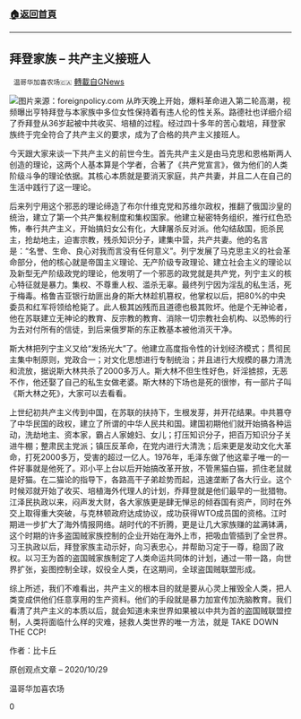 ###  [:house:返回首頁](https://github.com/ourhimalayas/txt)
---

## 拜登家族 &#8211; 共产主义接班人
` 温哥华加喜农场🇨🇦` [轉載自GNews](https://gnews.org/zh-hans/495178/)

![]()![](https://gnews-media-offload.s3.amazonaws.com/wp-content/uploads/2020/10/28155309/biden15.jpg)图片来源：foreignpolicy.com
从昨天晚上开始，爆料革命进入第二轮高潮，视频曝出亨特拜登与本家族中多位女性保持着有违人伦的性关系。路德社也详细介绍了乔拜登从36岁起被中共收买、培植的过程。经过四十多年的苦心栽培，拜登家族终于完全符合了共产主义的要求，成为了合格的共产主义接班人。

今天跟大家来谈一下共产主义的前世今生。首先共产主义是由马克思和恩格斯两人创造的理论，这两个人基本算是个学者，合著了《共产党宣言》，做为他们的人类阶级斗争的理论依据。其核心本质就是要消灭家庭，共产共妻，并且二人在自己的生活中践行了这一理论。

后来列宁用这个邪恶的理论缔造了布尔什维克党和苏维尔政权，推翻了俄国沙皇的统治，建立了第一个共产集权制度和集权国家。他建立秘密特务组织，推行红色恐怖，奉行共产主义，开始搞妇女公有化，大肆屠杀反对派。他勾结敌国，扼杀民主，抢劫地主，迫害宗教，残杀知识分子，建集中营，共产共妻。他的名言是：“名誉、生命、良心对我而言没有任何意义”。列宁发展了马克思主义的社会革命部分，他的核心就是帝国主义理论、无产阶级专政理论、建立社会主义的理论以及新型无产阶级政党的理论，他发明了一个邪恶的政党就是共产党，列宁主义的核心特征就是暴力。集权、不尊重人权、滥杀无辜。最终列宁因为淫乱的私生活，死于梅毒。格鲁吉亚银行劫匪出身的斯大林趁机篡权，他掌权以后，把80%的中央委员和红军将领给枪毙了。此人极其凶残而且道德也极其败坏。他是个无神论者，他在苏联建立无神论的教育、反宗教的教育、消除一切宗教社会机构、以恐怖的行为去对付所有的信徒，到后来俄罗斯的东正教基本被他消灭干净。

斯大林把列宁主义又给“发扬光大”了。他建立高度指令性的计划经济模式；贯彻民主集中制原则，党政合一；对文化思想进行专制统治；并且进行大规模的暴力清洗和流放，据说斯大林共杀了2000多万人。斯大林不但生性好色，奸淫掳掠，无恶不作，他还娶了自己的私生女做老婆。斯大林的下场也是死的很惨，有一部片子叫《斯大林之死》，大家可以去看看。

上世纪初共产主义传到中国，在苏联的扶持下，生根发芽，并开花结果。中共篡夺了中华民国的政权，建立了所谓的中华人民共和国。建国初期他们就开始搞各种运动，洗劫地主、资本家，霸占人家媳妇、女儿；打压知识分子，把百万知识分子关进牛棚；整肃民主党派；镇压反革命，在党内进行大清洗；后来更是发动文化大革命，打死2000多万，受害的超过一亿人。1976年，毛泽东做了他这辈子唯一的一件好事就是他死了。邓小平上台以后开始搞改革开放，不管黑猫白猫，抓住老鼠就是好猫。在二猫论的指导下，各路高干子弟趁势而起，迅速垄断了各大行业。这个时候邓就开始了收买、培植海外代理人的计划，乔拜登就是他们最早的一批猎物。江泽民执政以来，闷声发大财，各大家族更是肆无惮忌的倾吞国有资产，同时在外交上取得重大突破，与克林顿政府达成协议，成功获得WTO成员国的资格。江时期进一步扩大了海外情报网络。胡时代的不折腾，更是让几大家族赚的盆满钵满，这个时期的许多盗国贼家族控制的企业开始在海外上市，把吸血管插到了全世界。习王执政以后，拜登家族主动示好，向习表忠心，并帮助习定于一尊，稳固了政权。以习王为首的盗国贼家族制定了人类命运共同体的计划，通过一带一路，向世界扩张，妄图控制全球，奴役全人类，在这期间，全球盗国贼联盟形成。

综上所述，我们不难看出，共产主义的根本目的就是要从心灵上摧毁全人类，把人类变成供他们任意享用的生产资料。他们的手段就是暴力加宣传加洗脑教育。我们看清了共产主义的本质以后，就会知道未来世界如果被以中共为首的盗国贼联盟控制，人类将面临什么样的灾难，拯救人类世界的唯一方法，就是 TAKE DOWN THE CCP!

作者：比卡丘

原创观点文章 – 2020/10/29

温哥华加喜农场

0

